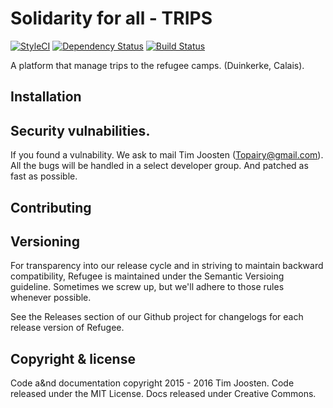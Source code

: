 # Solidarity for all - TRIPS

[![StyleCI](https://styleci.io/repos/50099245/shield)](https://styleci.io/repos/50099245)
[![Dependency Status](https://david-dm.org/tjoosten/refugee.svg?style=flat-square)](https://david-dm.org/tjoosten/refugee)
[![Build Status](https://travis-ci.org/Tjoosten/refugee.svg?branch=master)](https://travis-ci.org/Tjoosten/refugee)


A platform that manage trips to the refugee camps. (Duinkerke, Calais). 

## Installation

## Security vulnabilities. 

If you found a vulnability. We ask to mail Tim Joosten (Topairy@gmail.com). 
All the bugs will be handled in a select developer group. And patched as fast as possible.

## Contributing

## Versioning

For transparency into our release cycle and in striving to maintain backward compatibility, Refugee is maintained under 
the Semantic Versioing guideline. Sometimes we screw up, but we'll adhere to those rules whenever possible. 

See the Releases section of our Github project for changelogs for each release version of Refugee.

## Copyright & license

Code a&nd documentation copyright 2015 - 2016 Tim Joosten. Code released under the MIT License. Docs released under Creative Commons. 
